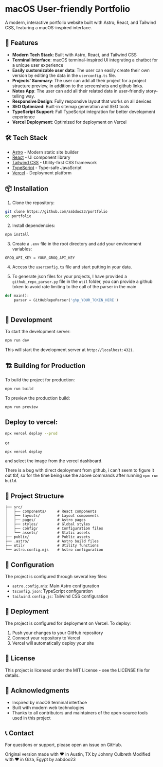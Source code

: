 # macOS User-friendly Portfolio

A modern, interactive portfolio website built with Astro, React, and Tailwind CSS, featuring a macOS-inspired interface.

## 🚀 Features

- **Modern Tech Stack**: Built with Astro, React, and Tailwind CSS
- **Terminal Interface**: macOS terminal-inspired UI integrating a chatbot for a unique user experience
- **Easily customizable user data**: The user can easily create their own version by editing the data in the `userconfig.ts` file.
- **Projects' Summary**: The user can add all their project for a project structure preview, in addition to the screenshots and github links.
- **Notes App**: The user can add all their related data in user-friendly story-telling way.
- **Responsive Design**: Fully responsive layout that works on all devices
- **SEO Optimized**: Built-in sitemap generation and SEO tools
- **TypeScript Support**: Full TypeScript integration for better development experience
- **Vercel Deployment**: Optimized for deployment on Vercel

## 🛠️ Tech Stack

- [Astro](https://astro.build/) - Modern static site builder
- [React](https://reactjs.org/) - UI component library
- [Tailwind CSS](https://tailwindcss.com/) - Utility-first CSS framework
- [TypeScript](https://www.typescriptlang.org/) - Type-safe JavaScript
- [Vercel](https://vercel.com/) - Deployment platform

## 📦 Installation

1. Clone the repository:
```bash
git clone https://github.com/aabdoo23/portfolio
cd portfolio
```

2. Install dependencies:
```bash
npm install
```

3. Create a `.env` file in the root directory and add your environment variables:
```env
GROQ_API_KEY = YOUR_GROQ_API_KEY
```
4. Access the `userconfig.ts` file and start putting in your data.

5. To generate json files for your projects, I have provided a `github_repo_parser.py` file in the `util` folder, you can provide a github token to avoid rate limiting to the call of the parser in the main
```python
def main():
    parser = GitHubRepoParser('ghp_YOUR_TOKEN_HERE')
    
```

## 🚀 Development

To start the development server:

```bash
npm run dev
```

This will start the development server at `http://localhost:4321`.

## 🏗️ Building for Production

To build the project for production:

```bash
npm run build
```

To preview the production build:

```bash
npm run preview
```

## Deploy to vercel:
```bash
npx vercel deploy --prod
```
or 
```bash
npx vercel deploy
```
and select the image from the vercel dashboard.

There is a bug with direct deployment from github, i can't seem to figure it out tbf, so for the time being use the above commands after running ```npm run build```.

## 📁 Project Structure

```
├── src/
│   ├── components/     # React components
│   ├── layouts/        # Layout components
│   ├── pages/          # Astro pages
│   ├── styles/         # Global styles
│   ├── config/         # Configuration files
│   └── assets/         # Static assets
├── public/             # Public assets
├── .astro/             # Astro build files
├── util/               # Utility functions
└── astro.config.mjs    # Astro configuration
```

## 🔧 Configuration

The project is configured through several key files:

- `astro.config.mjs`: Main Astro configuration
- `tsconfig.json`: TypeScript configuration
- `tailwind.config.js`: Tailwind CSS configuration

## 🚀 Deployment

The project is configured for deployment on Vercel. To deploy:

1. Push your changes to your GitHub repository
2. Connect your repository to Vercel
3. Vercel will automatically deploy your site

## 📝 License

This project is licensed under the MIT License - see the LICENSE file for details.

## 🙏 Acknowledgments

- Inspired by macOS terminal interface
- Built with modern web technologies
- Thanks to all contributors and maintainers of the open-source tools used in this project

## 📞 Contact

For questions or support, please open an issue on GitHub.

Original version made with ❤️ in Austin, TX by Johnny Culbreth
Modified with ❤️ in Giza, Egypt by aabdoo23
